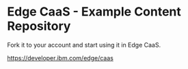 # Edge CaaS - Example Content Repository

Fork it to your account and start using it in Edge CaaS.

https://developer.ibm.com/edge/caas
